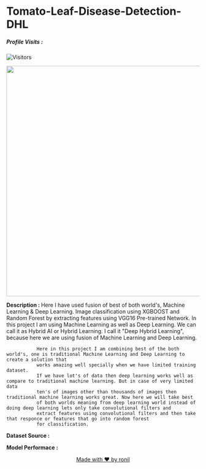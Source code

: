 # Tomato-Leaf-Disease-Detection-DHL

##### Profile Visits :
![Visitors](https://visitor-badge.glitch.me/badge?page_id=ronylpatil.&left_color=lightgrey&right_color=red&left_text=visitors)

<p align="center">
  <img class="center" src ="https://www.treehugger.com/thmb/mjY1JW6RxThRl_Yvv4XaGaBPPTY=/768x0/filters:no_upscale():max_bytes(150000):strip_icc():format(webp)/GettyImages-175396800-a15ecff03062438894935715d9550479.jpg" alt="Drawing" style="width: 1350px; height: 600px">
</p>

<b>Description : </b>
Here I have used fusion of best of both world's, Machine Learning & Deep Learning. Image classification using XGBOOST and Random Forest by extracting features using VGG16 Pre-trained Network. 
In this project I am using Machine Learning as well as Deep Learning.
               We can call it as Hybrid AI or Hybrid Learning. I call it "Deep Hybrid Learning",
               because here we are using fusion of Machine Learning and Deep Learning. 
               
               Here in this project I am combining best of the both world's, one is traditional Machine Learning and Deep Learning to create a solution that
               works amazing well specially when we have limited training dataset.
               If we have lot's of data then deep learning works well as compare to traditional machine learning. But in case of very limited data
               ten's of images other than thousands of images then traditional machine learning works great. Now here we will take best 
               of both worlds meaning from deep learning world instead of doing deep learning lets only take convolutional filters and 
               extract features using convolutional filters and then take that responce or features that go into random forest 
               for classification. 
               
<b>Dataset Source : </b>


<b>Model Performace : </b>



<p align="center">
  <a href="https://www.linkedin.com/in/ronylpatil/">Made with ❤ by ronil</a>
</p>
